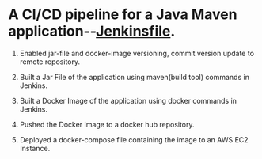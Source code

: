# A CI/CD pipeline for a Java Maven application--[Jenkinsfile](https://github.com/TomiwaAribisala-git/java-maven-app/blob/master/Jenkinsfile). 

1. Enabled jar-file and docker-image versioning, commit version update to remote repository.

2. Built a Jar File of the application using maven(build tool) commands in Jenkins.

3. Built a Docker Image of the application using docker commands in Jenkins.

4. Pushed the Docker Image to a docker hub repository.

5. Deployed a docker-compose file containing the image to an AWS EC2 Instance.
